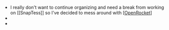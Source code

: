 - I really don't want to continue organizing and need a break from working on [[SnapTess]] so I've decided to mess around with [[OpenRocket]]
-
-

[//begin]: # "Autogenerated link references for markdown compatibility"
[OpenRocket]: ../pages-ls/OpenRocket "OpenRocket"
[//end]: # "Autogenerated link references"